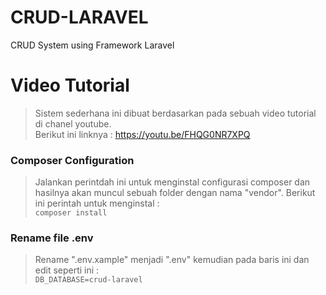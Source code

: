# CRUD-LARAVEL
CRUD System using Framework Laravel

# Video Tutorial
> Sistem sederhana ini dibuat berdasarkan pada sebuah video tutorial di chanel youtube.<br>
> Berikut ini linknya : https://youtu.be/FHQG0NR7XPQ

### Composer Configuration
> Jalankan perintdah ini untuk menginstal configurasi composer dan hasilnya akan muncul sebuah folder dengan nama "vendor". Berikut ini perintah untuk menginstal :<br> ` composer install `

### Rename file .env
> Rename ".env.xample" menjadi ".env" kemudian pada baris ini dan edit seperti ini : <br>
` DB_DATABASE=crud-laravel `